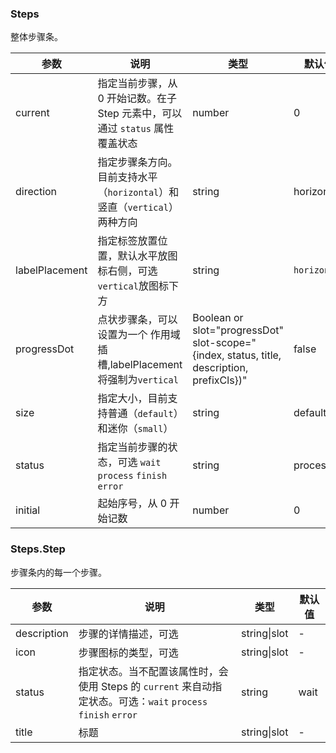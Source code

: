 
### Steps

整体步骤条。

| 参数 | 说明 | 类型 | 默认值 |
| --- | --- | --- | --- |
| current | 指定当前步骤，从 0 开始记数。在子 Step 元素中，可以通过 `status` 属性覆盖状态 | number | 0 |
| direction | 指定步骤条方向。目前支持水平（`horizontal`）和竖直（`vertical`）两种方向 | string | horizontal |
| labelPlacement | 指定标签放置位置，默认水平放图标右侧，可选`vertical`放图标下方 | string | `horizontal` |
| progressDot | 点状步骤条，可以设置为一个 作用域插槽,labelPlacement 将强制为`vertical` | Boolean or slot="progressDot" slot-scope="{index, status, title, description, prefixCls})" | false |
| size | 指定大小，目前支持普通（`default`）和迷你（`small`） | string | default |
| status | 指定当前步骤的状态，可选 `wait` `process` `finish` `error` | string | process |
| initial | 起始序号，从 0 开始记数 | number | 0 |

### Steps.Step

步骤条内的每一个步骤。

| 参数 | 说明 | 类型 | 默认值 |
| --- | --- | --- | --- |
| description | 步骤的详情描述，可选 | string\|slot | - |
| icon | 步骤图标的类型，可选 | string\|slot | - |
| status | 指定状态。当不配置该属性时，会使用 Steps 的 `current` 来自动指定状态。可选：`wait` `process` `finish` `error` | string | wait |
| title | 标题 | string\|slot | - |
